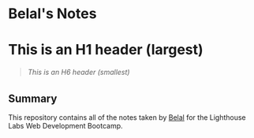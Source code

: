 # Belal's Notes

# This is an H1 header (largest)

> ###### This is an H6 header (smallest)

## Summary

This repository contains all of the notes taken by [Belal](https://github.com/belalelmi) for the Lighthouse Labs Web Development Bootcamp.
